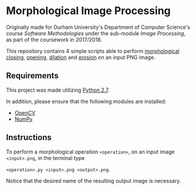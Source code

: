 # Morphological Image Processing

Originally made for Durham University's Department of Computer Science's course _Software Methodologies_ under the sub-module _Image Processing_, as part of the coursework in 2017/2018.

This repository contains 4 simple scripts able to perform [morphological](https://en.wikipedia.org/wiki/Mathematical_morphology) [closing](https://en.wikipedia.org/wiki/Closing_(morphology)), [opening](https://en.wikipedia.org/wiki/Opening_(morphology)), [dilation](https://en.wikipedia.org/wiki/Dilation_(morphology)) and [erosion](https://en.wikipedia.org/wiki/Closing_(morphology)) on an input PNG image.

## Requirements

This project was made utilizing [Python 2.7](https://www.python.org/download/releases/2.7/).

In addition, please ensure that the following modules are installed:

-   [OpenCV](https://opencv.org/)
-   [NumPy](http://www.numpy.org/)

## Instructions

To perform a morphological operation `<operation>`, on an input image `<input>.png`, in the terminal type

`<operation>.py <input>.png <output>.png`.

Notice that the desired name of the resulting output image is necessary.
